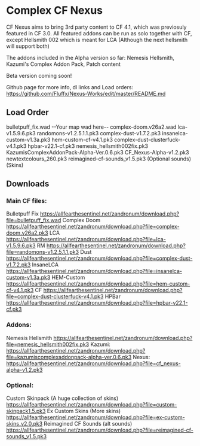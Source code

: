 # Complex CF Nexus
CF Nexus aims to bring 3rd party content to CF 4.1, which was previosuly featured in CF 3.0.
All featured addons can be run as solo together with CF, 
except Hellsmith 002 which is meant for LCA (Although the next hellsmith will support both)

The addons included in the Alpha version so far: Nemesis Hellsmith, Kazumi's Complex Addon Pack, Patch content

Beta version coming soon!


Github page for more info, dl links and Load orders: https://github.com/Fluffx/Nexus-Works/edit/master/README.md

## Load Order

bulletpuff_fix.wad
--Your map wad here--
complex-doom.v26a2.wad
lca-v1.5.9.6.pk3
randomons-v1.2.5.1.1.pk3
complex-dust-v1.7.2.pk3
insanelca-custom-v1.3a.pk3
hem-custom-cf-v4.1.pk3
complex-dust-clusterfuck-v4.1.pk3
hpbar-v22.1-cf.pk3
nemesis_hellsmith002fix.pk3
KazumisComplexAddonPack-Alpha-Ver.0.6.pk3
CF_Nexus-Alpha-v1.2.pk3
newtextcolours_260.pk3
reimagined-cf-sounds_v1.5.pk3 (Optional sounds)
(Skins)

## Downloads

### Main CF files:
Bulletpuff Fix https://allfearthesentinel.net/zandronum/download.php?file=bulletpuff_fix.wad
Complex Doom https://allfearthesentinel.net/zandronum/download.php?file=complex-doom.v26a2.pk3
LCA https://allfearthesentinel.net/zandronum/download.php?file=lca-v1.5.9.6.pk3
RM https://allfearthesentinel.net/zandronum/download.php?file=randomons-v1.2.5.1.1.pk3
Dust https://allfearthesentinel.net/zandronum/download.php?file=complex-dust-v1.7.2.pk3
InsaneLCA https://allfearthesentinel.net/zandronum/download.php?file=insanelca-custom-v1.3a.pk3
HEM-Custom https://allfearthesentinel.net/zandronum/download.php?file=hem-custom-cf-v4.1.pk3
CF https://allfearthesentinel.net/zandronum/download.php?file=complex-dust-clusterfuck-v4.1.pk3
HPBar https://allfearthesentinel.net/zandronum/download.php?file=hpbar-v22.1-cf.pk3

### Addons:
Nemesis Hellsmith https://allfearthesentinel.net/zandronum/download.php?file=nemesis_hellsmith002fix.pk3
Kazumi: https://allfearthesentinel.net/zandronum/download.php?file=kazumiscomplexaddonpack-alpha-ver.0.6.pk3
Nexus: https://allfearthesentinel.net/zandronum/download.php?file=cf_nexus-alpha-v1.2.pk3

### Optional:
Custom Skinpack (A huge collection of skins) https://allfearthesentinel.net/zandronum/download.php?file=custom-skinpack1.5.pk3
Ex Custom Skins (More skins) https://allfearthesentinel.net/zandronum/download.php?file=ex-custom-skins_v2.0.pk3
Reimagined CF Sounds (alt sounds) https://allfearthesentinel.net/zandronum/download.php?file=reimagined-cf-sounds_v1.5.pk3




